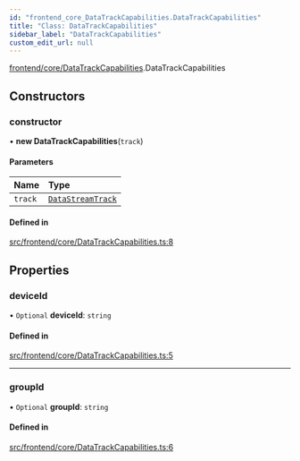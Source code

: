 ```yaml
---
id: "frontend_core_DataTrackCapabilities.DataTrackCapabilities"
title: "Class: DataTrackCapabilities"
sidebar_label: "DataTrackCapabilities"
custom_edit_url: null
---
```


[frontend/core/DataTrackCapabilities](../modules/frontend_core_DataTrackCapabilities).DataTrackCapabilities

## Constructors

### constructor

• **new DataTrackCapabilities**(`track`)

#### Parameters

| Name | Type |
| :------ | :------ |
| `track` | [`DataStreamTrack`](frontend_core_DataStreamTrack.DataStreamTrack) |

#### Defined in

[src/frontend/core/DataTrackCapabilities.ts:8](https://github.com/brainsatplay/datastreams-api-ts/blob/60f94d3/src/frontend/core/DataTrackCapabilities.ts#L8)

## Properties

### deviceId

• `Optional` **deviceId**: `string`

#### Defined in

[src/frontend/core/DataTrackCapabilities.ts:5](https://github.com/brainsatplay/datastreams-api-ts/blob/60f94d3/src/frontend/core/DataTrackCapabilities.ts#L5)

___

### groupId

• `Optional` **groupId**: `string`

#### Defined in

[src/frontend/core/DataTrackCapabilities.ts:6](https://github.com/brainsatplay/datastreams-api-ts/blob/60f94d3/src/frontend/core/DataTrackCapabilities.ts#L6)
